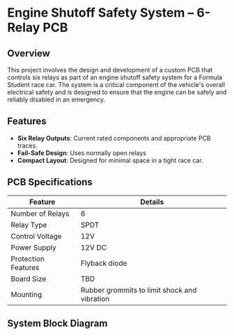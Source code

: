 # Engine Shutoff Safety System – 6-Relay PCB

## Overview

This project involves the design and development of a custom PCB that controls six relays as part of an engine shutoff safety system for a Formula Student race car. The system is a critical component of the vehicle's overall electrical safety and is designed to ensure that the engine can be safely and reliably disabled in an emergency.

## Features

- **Six Relay Outputs**: Current rated components and appropriate PCB traces.
- **Fail-Safe Design**: Uses normally open relays
- **Compact Layout**: Designed for minimal space in a tight race car.



## PCB Specifications

| Feature             | Details                               |
|---------------------|----------------------------------------|
| Number of Relays    | 6                                     |
| Relay Type          | SPDT        |
| Control Voltage     | 12V         |
| Power Supply        | 12V DC                |
| Protection Features | Flyback diode  |
| Board Size          | TBD            |
| Mounting            | Rubber grommits to limit shock and vibration|

## System Block Diagram

